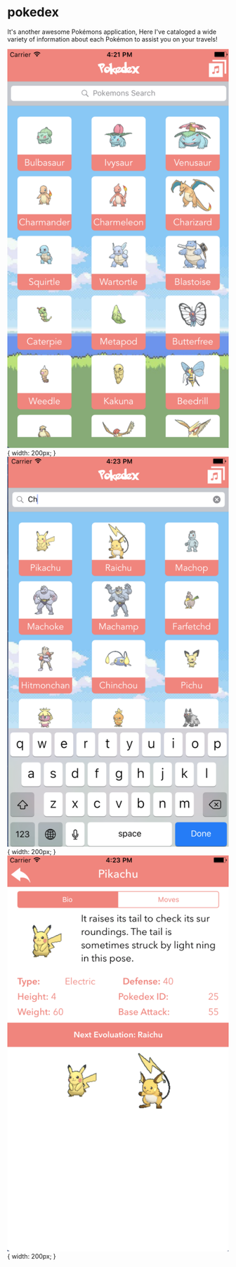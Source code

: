 # pokedex
It's another awesome Pokémons application, Here I've cataloged a wide variety of information about each Pokémon to assist you on your travels!

![](/Screenshots/1.png?raw=true) { width: 200px; }
![](/Screenshots/2.png?raw=true) { width: 200px; }
![](/Screenshots/3.png?raw=true) { width: 200px; }

